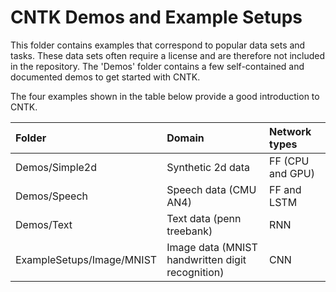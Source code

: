 # CNTK Demos and Example Setups

This folder contains examples that correspond to popular data sets and tasks. 
These data sets often require a license and are therefore not included in the repository. 
The 'Demos' folder contains a few self-contained and documented demos to get started with CNTK.

The four examples shown in the table below provide a good introduction to CNTK.

|Folder                   | Domain                                           | Network types   |
|:------------------------|:-------------------------------------------------|:----------------|
Demos/Simple2d            | Synthetic 2d data                                | FF (CPU and GPU)
Demos/Speech              | Speech data (CMU AN4)                            | FF and LSTM
Demos/Text                | Text data (penn treebank)                        | RNN
ExampleSetups/Image/MNIST | Image data (MNIST handwritten digit recognition) | CNN 

